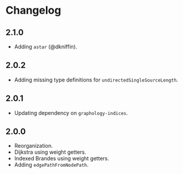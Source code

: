 # Changelog

## 2.1.0

- Adding `astar` (@dkniffin).

## 2.0.2

- Adding missing type definitions for `undirectedSingleSourceLength`.

## 2.0.1

- Updating dependency on `graphology-indices`.

## 2.0.0

- Reorganization.
- Dijkstra using weight getters.
- Indexed Brandes using weight getters.
- Adding `edgePathFromNodePath`.
